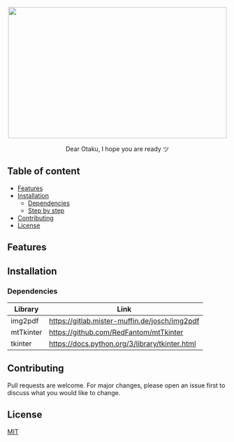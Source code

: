 <p align="center">
  <img width="500" height="300" src="https://media.giphy.com/media/IO2ICudgtBjby/giphy.gif"> 
</p>
<p align="center">Dear Otaku, I hope you are ready ツ</p>


## Table of content
- [Features](#features)
- [Installation](#installation)
  - [Dependencies](#dependencies)
  - [Step by step](#step-by-step)
- [Contributing](#contributing)
- [License](#license)

## Features

## Installation

### Dependencies
| Library | Link |
| ------ | ------ |
| img2pdf | https://gitlab.mister-muffin.de/josch/img2pdf |
| mtTkinter | https://github.com/RedFantom/mtTkinter |
| tkinter | https://docs.python.org/3/library/tkinter.html |


## Contributing
Pull requests are welcome. For major changes, please open an issue first to discuss what you would like to change.

## License
[MIT](https://choosealicense.com/licenses/mit/)
